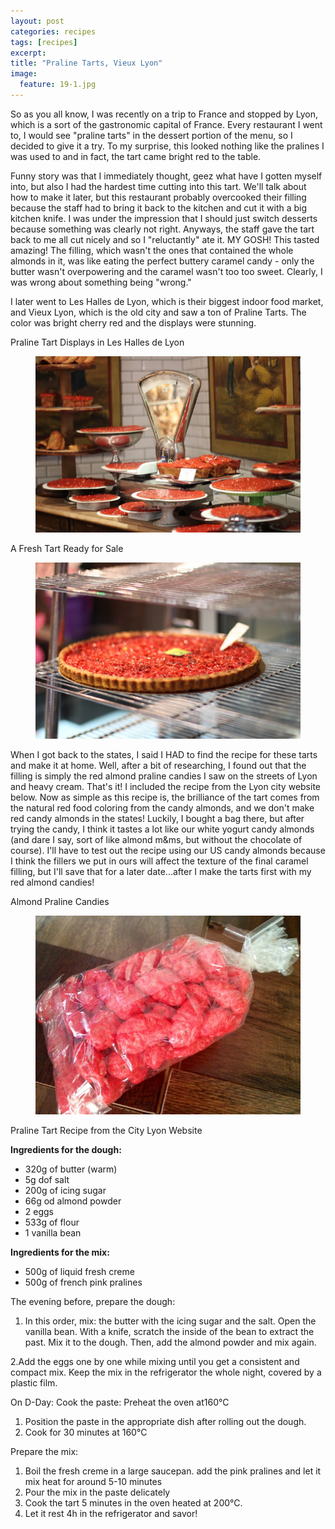 ```yaml
---
layout: post
categories: recipes
tags: [recipes]
excerpt: 
title: "Praline Tarts, Vieux Lyon"
image:
  feature: 19-1.jpg
---
```


So as you all know, I was recently on a trip to France and stopped by Lyon, which is a sort of the gastronomic capital of France.  Every restaurant I went to, I would see "praline tarts" in the dessert portion of the menu, so I decided to give it a try.  To my surprise, this looked nothing like the pralines I was used to and in fact, the tart came bright red to the table.

Funny story was that I immediately thought, geez what have I gotten myself into, but also I had the hardest time cutting into this tart.  We'll talk about how to make it later, but this restaurant probably overcooked their filling because the staff had to bring it back to the kitchen and cut it with a big kitchen knife.  I was under the impression that I should just switch desserts because something was clearly not right.  Anyways, the staff gave the tart back to me all cut nicely and so I "reluctantly" ate it.  MY GOSH!  This tasted amazing!  The filling, which wasn't the ones that contained the whole almonds in it, was like eating the perfect buttery caramel candy - only the butter wasn't overpowering and the caramel wasn't too too sweet.  Clearly, I was wrong about something being "wrong."

I later went to Les Halles de Lyon, which is their biggest indoor food market, and Vieux Lyon, which is the old city and saw a ton of Praline Tarts.  The color was bright cherry red and the displays were stunning.

Praline Tart Displays in Les Halles de Lyon

<figure> <img src='/images/19-2.JPG'> </figure>

A Fresh Tart Ready for Sale

<figure> <img src='/images/19-3.JPG'> </figure>

When I got back to the states, I said I HAD to find the recipe for these tarts and make it at home.  Well, after a bit of researching, I found out that the filling is simply the red almond praline candies I saw on the streets of Lyon and heavy cream.  That's it!  I included the recipe from the Lyon city website below.
Now as simple as this recipe is, the brilliance of the tart comes from the natural red food coloring from the candy almonds, and we don't make red candy almonds in the states!  Luckily, I bought a bag there, but after trying the candy, I think it tastes a lot like our white yogurt candy almonds (and dare I say, sort of like almond m&ms, but without the chocolate of course).  I'll have to test out the recipe using our US candy almonds because I think the fillers we put in ours will affect the texture of the final caramel filling, but I'll save that for a later date...after I make the tarts first with my red almond candies!

Almond Praline Candies

<figure> <img src='/images/19-4.jpg'> </figure>
<section class='recipe'>
Praline Tart Recipe from the City Lyon Website

**Ingredients for the dough:**
 - 320g of butter (warm)
 - 5g dof salt
 - 200g of icing sugar
 - 66g od almond powder
 - 2 eggs
 - 533g of flour
 - 1 vanilla bean

**Ingredients for the mix:**
 - 500g of liquid fresh creme
 - 500g of french pink pralines

The evening before, prepare the dough:
1. In this order, mix: the butter with the icing sugar and the salt. Open the vanilla bean. With a knife, scratch the inside of the bean to extract the past. Mix it to the dough. Then, add the almond powder and mix again.

2.Add the eggs one by one while mixing until you get a consistent and compact mix.
Keep the mix in the refrigerator the whole night, covered by a plastic film.

On D-Day:
Cook the paste:
Preheat the oven at160°C 
1. Position the paste in the appropriate dish after rolling out the dough.
2. Cook for 30 minutes at 160°C 

Prepare the mix:
1. Boil the fresh creme in a large saucepan.
add the pink pralines and let it mix heat for around 5-10 minutes
2. Pour the mix in the paste delicately
3. Cook the tart 5 minutes in the oven heated at 200°C.
4. Let it rest 4h in the refrigerator and savor!</section>